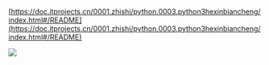 [https://doc.itprojects.cn/0001.zhishi/python.0003.python3hexinbiancheng/index.html#/README](https://doc.itprojects.cn/0001.zhishi/python.0003.python3hexinbiancheng/index.html#/README)

![](D:/download/youdaonote-pull-master/data/Technology/Python/python重新学习/Python3核心编程/images/WEBRESOURCEc825339609606ba427ea863ea550d0a9image.png)